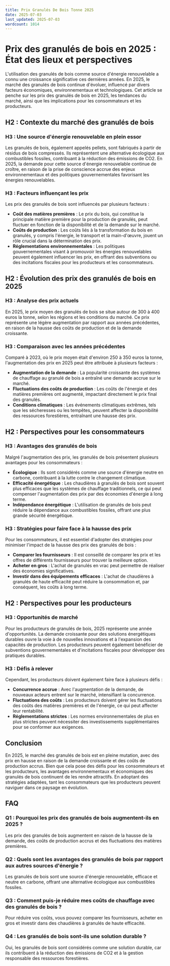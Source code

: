 ```yaml
---
title: Prix Granulés De Bois Tonne 2025
date: 2025-07-03
last_updated: 2025-07-03
wordcount: 1014
---
```


# Prix des granulés de bois en 2025 : État des lieux et perspectives

L'utilisation des granulés de bois comme source d'énergie renouvelable a connu une croissance significative ces dernières années. En 2025, le marché des granulés de bois continue d'évoluer, influencé par divers facteurs économiques, environnementaux et technologiques. Cet article se penche sur les prix des granulés de bois en 2025, les tendances du marché, ainsi que les implications pour les consommateurs et les producteurs.

## H2 : Contexte du marché des granulés de bois

### H3 : Une source d'énergie renouvelable en plein essor

Les granulés de bois, également appelés pellets, sont fabriqués à partir de résidus de bois compressés. Ils représentent une alternative écologique aux combustibles fossiles, contribuant à la réduction des émissions de CO2. En 2025, la demande pour cette source d'énergie renouvelable continue de croître, en raison de la prise de conscience accrue des enjeux environnementaux et des politiques gouvernementales favorisant les énergies renouvelables.

### H3 : Facteurs influençant les prix

Les prix des granulés de bois sont influencés par plusieurs facteurs :

- **Coût des matières premières** : Le prix du bois, qui constitue la principale matière première pour la production de granulés, peut fluctuer en fonction de la disponibilité et de la demande sur le marché.
- **Coûts de production** : Les coûts liés à la transformation du bois en granulés, y compris l'énergie, le transport et la main-d'œuvre, jouent un rôle crucial dans la détermination des prix.
- **Réglementations environnementales** : Les politiques gouvernementales visant à promouvoir les énergies renouvelables peuvent également influencer les prix, en offrant des subventions ou des incitations fiscales pour les producteurs et les consommateurs.

## H2 : Évolution des prix des granulés de bois en 2025

### H3 : Analyse des prix actuels

En 2025, le prix moyen des granulés de bois se situe autour de 300 à 400 euros la tonne, selon les régions et les conditions du marché. Ce prix représente une légère augmentation par rapport aux années précédentes, en raison de la hausse des coûts de production et de la demande croissante.

### H3 : Comparaison avec les années précédentes

Comparé à 2023, où le prix moyen était d'environ 250 à 350 euros la tonne, l'augmentation des prix en 2025 peut être attribuée à plusieurs facteurs :

- **Augmentation de la demande** : La popularité croissante des systèmes de chauffage au granulé de bois a entraîné une demande accrue sur le marché.
- **Fluctuations des coûts de production** : Les coûts de l'énergie et des matières premières ont augmenté, impactant directement le prix final des granulés.
- **Conditions climatiques** : Les événements climatiques extrêmes, tels que les sécheresses ou les tempêtes, peuvent affecter la disponibilité des ressources forestières, entraînant une hausse des prix.

## H2 : Perspectives pour les consommateurs

### H3 : Avantages des granulés de bois

Malgré l'augmentation des prix, les granulés de bois présentent plusieurs avantages pour les consommateurs :

- **Écologique** : Ils sont considérés comme une source d'énergie neutre en carbone, contribuant à la lutte contre le changement climatique.
- **Efficacité énergétique** : Les chaudières à granulés de bois sont souvent plus efficaces que les systèmes de chauffage traditionnels, ce qui peut compenser l'augmentation des prix par des économies d'énergie à long terme.
- **Indépendance énergétique** : L'utilisation de granulés de bois peut réduire la dépendance aux combustibles fossiles, offrant une plus grande sécurité énergétique.

### H3 : Stratégies pour faire face à la hausse des prix

Pour les consommateurs, il est essentiel d'adopter des stratégies pour minimiser l'impact de la hausse des prix des granulés de bois :

- **Comparer les fournisseurs** : Il est conseillé de comparer les prix et les offres de différents fournisseurs pour trouver la meilleure option.
- **Acheter en gros** : L'achat de granulés en vrac peut permettre de réaliser des économies significatives.
- **Investir dans des équipements efficaces** : L'achat de chaudières à granulés de haute efficacité peut réduire la consommation et, par conséquent, les coûts à long terme.

## H2 : Perspectives pour les producteurs

### H3 : Opportunités de marché

Pour les producteurs de granulés de bois, 2025 représente une année d'opportunités. La demande croissante pour des solutions énergétiques durables ouvre la voie à de nouvelles innovations et à l'expansion des capacités de production. Les producteurs peuvent également bénéficier de subventions gouvernementales et d'incitations fiscales pour développer des pratiques durables.

### H3 : Défis à relever

Cependant, les producteurs doivent également faire face à plusieurs défis :

- **Concurrence accrue** : Avec l'augmentation de la demande, de nouveaux acteurs entrent sur le marché, intensifiant la concurrence.
- **Fluctuations des coûts** : Les producteurs doivent gérer les fluctuations des coûts des matières premières et de l'énergie, ce qui peut affecter leur rentabilité.
- **Réglementations strictes** : Les normes environnementales de plus en plus strictes peuvent nécessiter des investissements supplémentaires pour se conformer aux exigences.

## Conclusion

En 2025, le marché des granulés de bois est en pleine mutation, avec des prix en hausse en raison de la demande croissante et des coûts de production accrus. Bien que cela pose des défis pour les consommateurs et les producteurs, les avantages environnementaux et économiques des granulés de bois continuent de les rendre attractifs. En adoptant des stratégies adaptées, tant les consommateurs que les producteurs peuvent naviguer dans ce paysage en évolution.

## FAQ

### Q1 : Pourquoi les prix des granulés de bois augmentent-ils en 2025 ?

Les prix des granulés de bois augmentent en raison de la hausse de la demande, des coûts de production accrus et des fluctuations des matières premières.

### Q2 : Quels sont les avantages des granulés de bois par rapport aux autres sources d'énergie ?

Les granulés de bois sont une source d'énergie renouvelable, efficace et neutre en carbone, offrant une alternative écologique aux combustibles fossiles.

### Q3 : Comment puis-je réduire mes coûts de chauffage avec des granulés de bois ?

Pour réduire vos coûts, vous pouvez comparer les fournisseurs, acheter en gros et investir dans des chaudières à granulés de haute efficacité.

### Q4 : Les granulés de bois sont-ils une solution durable ?

Oui, les granulés de bois sont considérés comme une solution durable, car ils contribuent à la réduction des émissions de CO2 et à la gestion responsable des ressources forestières.